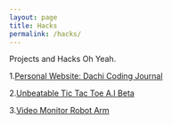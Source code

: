 ```yaml
---
layout: page
title: Hacks
permalink: /hacks/
---
```


Projects and Hacks Oh Yeah.

1.[Personal Website: Dachi Coding Journal](http://dachicj.com)

2.[Unbeatable Tic Tac Toe A.I Beta](https://dachicoding.github.io/tictactoe)

3.[Video Monitor Robot Arm](https://github.com/DachiCoding/video_monitor_robot)





